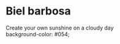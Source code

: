 # Biel barbosa
<div class="center-text">
    Create your own sunshine on a cloudy day
  </div>
</body>
background-color: #054;